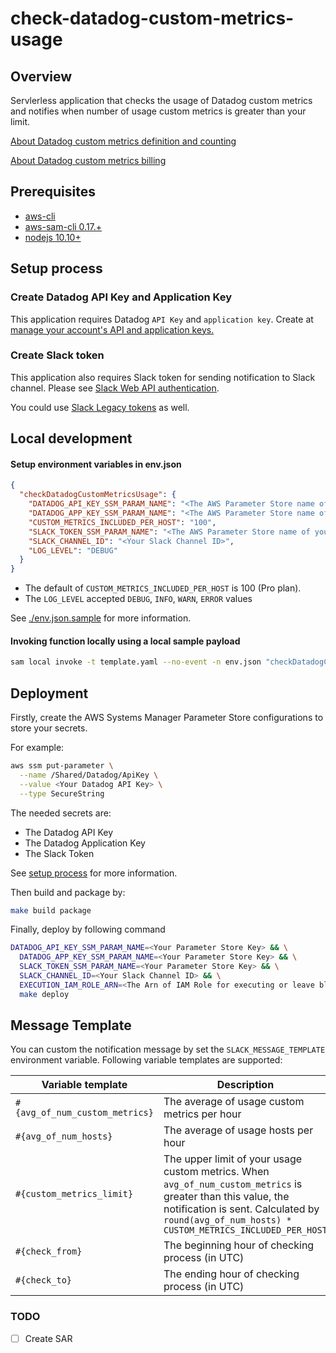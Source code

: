 # check-datadog-custom-metrics-usage

## Overview

Servlerless application that checks the usage of Datadog custom metrics and notifies
when number of usage custom metrics is greater than your limit.

[About Datadog custom metrics definition and counting](https://docs.datadoghq.com/developers/metrics/custom_metrics/)

[About Datadog custom metrics billing](https://docs.datadoghq.com/account_management/billing/custom_metrics/)

## Prerequisites

* [aws-cli](https://aws.amazon.com/cli/)
* [aws-sam-cli 0.17.+](https://github.com/awslabs/aws-sam-cli)
* [nodejs 10.10+](https://nodejs.org/en/download/releases/)

## Setup process

### Create Datadog API Key and Application Key

This application requires Datadog `API Key` and `application key`.
Create at [manage your account's API and application keys.](https://app.datadoghq.com/account/settings#api)

### Create Slack token

This application also requires Slack token for sending notification to Slack channel.
Please see [Slack Web API authentication](https://api.slack.com/web#authentication).

You could use [Slack Legacy tokens](https://api.slack.com/custom-integrations/legacy-tokens) as well.

## Local development

#### Setup environment variables in env.json

```json
{
  "checkDatadogCustomMetricsUsage": {
    "DATADOG_API_KEY_SSM_PARAM_NAME": "<The AWS Parameter Store name of your Datadog API Key>",
    "DATADOG_APP_KEY_SSM_PARAM_NAME": "<The AWS Parameter Store name of your Datadog APP Key>",
    "CUSTOM_METRICS_INCLUDED_PER_HOST": "100",
    "SLACK_TOKEN_SSM_PARAM_NAME": "<The AWS Parameter Store name of your Slack token>",
    "SLACK_CHANNEL_ID": "<Your Slack Channel ID>",
    "LOG_LEVEL": "DEBUG"
  }
}
```

- The default of `CUSTOM_METRICS_INCLUDED_PER_HOST` is 100 (Pro plan).
- The `LOG_LEVEL` accepted `DEBUG`, `INFO`, `WARN`, `ERROR` values

See [./env.json.sample](./env.json.sample) for more information.

#### Invoking function locally using a local sample payload

```bash
sam local invoke -t template.yaml --no-event -n env.json "checkDatadogCustomMetricsUsage" <<< "{}"
```

## Deployment

Firstly, create the AWS Systems Manager Parameter Store configurations to store your secrets.

For example:
```bash
aws ssm put-parameter \
  --name /Shared/Datadog/ApiKey \
  --value <Your Datadog API Key> \
  --type SecureString
```

The needed secrets are:
- The Datadog API Key
- The Datadog Application Key
- The Slack Token

See [setup process](#setup-process) for more information.

Then build and package by:

```bash
make build package
```

Finally, deploy by following command

```bash
DATADOG_API_KEY_SSM_PARAM_NAME=<Your Parameter Store Key> && \
  DATADOG_APP_KEY_SSM_PARAM_NAME=<Your Parameter Store Key> && \
  SLACK_TOKEN_SSM_PARAM_NAME=<Your Parameter Store Key> && \
  SLACK_CHANNEL_ID=<Your Slack Channel ID> && \
  EXECUTION_IAM_ROLE_ARN=<The Arn of IAM Role for executing or leave blank to create automatically> && \
  make deploy
```

## Message Template

You can custom the notification message by set the `SLACK_MESSAGE_TEMPLATE` environment variable.
Following variable templates are supported:

Variable template              | Description
------------------------------ | -----------
`#{avg_of_num_custom_metrics}` | The average of usage custom metrics per hour
`#{avg_of_num_hosts}`          | The average of usage hosts per hour
`#{custom_metrics_limit}`      | The upper limit of your usage custom metrics. When `avg_of_num_custom_metrics` is greater than this value, the notification is sent. Calculated by `round(avg_of_num_hosts) * CUSTOM_METRICS_INCLUDED_PER_HOST`
`#{check_from}`                | The beginning hour of checking process (in UTC)
`#{check_to}`                  | The ending hour of checking process (in UTC)

### TODO

- [ ] Create SAR
